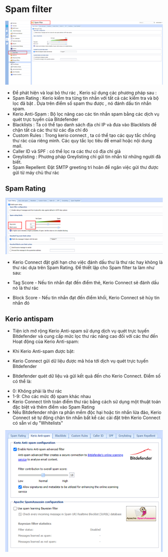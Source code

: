 # Spam filter 

<img src="img/1.png">

- Để phát hiện và loại bỏ thư rác , Kerio sử dụng các phương pháp sau :
- Spam Rating : Kerio kiểm tra từng tin nhắn với tất cả các kiểm tra và bộ lọc đã bật . Dựa trên điểm số spam thu được , nó đánh dấu tin nhắn spam.
- Kerio Anti-Spam : Bộ lọc nâng cao các tin nhắn  spam bằng các dịch vụ quét trực tuyến của Bitdefender
- Blacklists : Ta có thể tạo danh sách địa chỉ IP và đưa vào Blacklists  để chặn tất cả các thư từ các địa chỉ đó
- Custom Rules : Trong kerio connect , ta có thể tạo các quy tắc chống thư rác của riêng mình. Các quy tắc lọc tiêu đề email hoặc nội dung mail.
- Caller ID và SPF : có thể lọc ra các thư có địa chỉ giả
- Greylisting : Phương pháp Greylisting chỉ gửi tin nhắn từ những người đã biết.
- Spam Repellent: Đặt SMTP greeting trì hoãn để ngăn việc gửi thư được gửi từ máy chủ thư rác
## Spam Rating 

<img src="img/2.png">

- Kerio Connect đặt giới hạn cho việc đánh dấu thư là thư rác hay không là thư rác dựa trên Spam Rating. Để thiết lập cho Spam filter ta làm như sau:

- Tag Score - Nếu tin nhắn đạt đến điểm thẻ, Kerio Connect sẽ đánh dấu nó là thư rác
- Block Score - Nếu tin nhắn đạt đến điểm khối, Kerio Connect sẽ hủy tin nhắn đó

## Kerio antispam 
- Tiện ích mở rộng Kerio Anti-spam sử dụng dịch vụ quét trực tuyến Bitdefender và cung cấp mức lọc thư rác nâng cao đối với các thư đến Hoạt động của Kerio Anti-spam:

- Khi Kerio Anti-spam được bật:
+ Kerio Connect gửi dữ liệu được mã hóa tới dịch vụ quét trực tuyến Bitdefender
- Bitdefender quét dữ liệu và gửi kết quả đến cho Kerio Connect. Điểm số có thể là:
+ 0: Không phải là thư rác
+ 1-9: Cho các mức độ spam khác nhau
+ Kerio Connect tính toán điểm thư rác bằng cách sử dụng một thuật toán đặc biệt và thêm điểm vào Spam Rating
+ Nếu Bitdefender nhận ra phần mềm độc hại hoặc tin nhắn lừa đảo, Kerio Connect sẽ tự động chặn tin nhắn bất kể các cài đặt trên Kerio Connect có sẵn ví dụ "Whitelists"

<img src="img/3.png">

